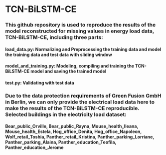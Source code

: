 # TCN-BiLSTM-CE

### This github repository is used to reproduce the results of the model reconstructed for missing values in energy load data, TCN-BiLSTM-CE, including three parts:
#### load_data.py: Normalizing and Preprocessing the training data and model the training data and test data with sliding window
#### model_and_training.py: Modeling, compiling and training the TCN-BiLSTM-CE model and saving the trained model
#### test.py: Validating with test data

### Due to the data protection requirements of Green Fusion GmbH in Berlin, we can only provide the electrical load data here to make the results of the TCN-BiLSTM-CE reproducible. Selected buildings in the electricity load dataset:
#### Bear_public_Orville, Bear_public_Rayna, Mouse_health_Ileana, Mouse_health_Estela, Hog_office_Denita, Hog_office_Napoleon, Wolf_retail_Toshia, Panther_retail_Kristina, Panther_parking_Lorriane, Panther_parking_Alaina, Panther_education_Teofila, Panther_education_Jerome

